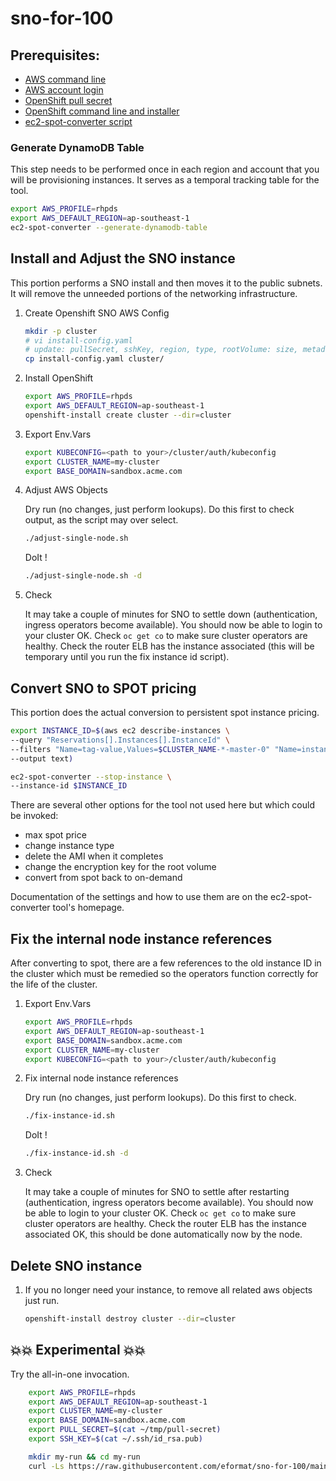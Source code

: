 # sno-for-100

## Prerequisites:

- [AWS command line](https://docs.aws.amazon.com/cli/latest/userguide/install-cliv2.html)
- [AWS account login](https://aws.amazon.com/console/)
- [OpenShift pull secret](https://cloud.redhat.com/openshift/install/pull-secret)
- [OpenShift command line and installer](https://mirror.openshift.com/pub/openshift-v4/x86_64/clients/ocp/)
- [ec2-spot-converter script](https://github.com/jcjorel/ec2-spot-converter/)

### Generate DynamoDB Table

This step needs to be performed once in each region and account that you will be provisioning instances.
It serves as a temporal tracking table for the tool.

```bash
export AWS_PROFILE=rhpds
export AWS_DEFAULT_REGION=ap-southeast-1
ec2-spot-converter --generate-dynamodb-table
```

## Install and Adjust the SNO instance

This portion performs a SNO install and then moves it to the public subnets.
It will remove the unneeded portions of the networking infrastructure.

1. Create Openshift SNO AWS Config

    ```bash
    mkdir -p cluster
    # vi install-config.yaml
    # update: pullSecret, sshKey, region, type, rootVolume: size, metadata: name, baseDomain
    cp install-config.yaml cluster/
    ```

2. Install OpenShift

    ```bash
    export AWS_PROFILE=rhpds
    export AWS_DEFAULT_REGION=ap-southeast-1
    openshift-install create cluster --dir=cluster
    ```

3. Export Env.Vars

    ```bash
    export KUBECONFIG=<path to your>/cluster/auth/kubeconfig 
    export CLUSTER_NAME=my-cluster
    export BASE_DOMAIN=sandbox.acme.com
    ```

4. Adjust AWS Objects

    Dry run (no changes, just perform lookups). Do this first to check output, as the script may over select.

    ```bash
    ./adjust-single-node.sh
    ```

    DoIt !

    ```bash
    ./adjust-single-node.sh -d
    ```

5. Check

    It may take a couple of minutes for SNO to settle down (authentication, ingress operators become available).
    You should now be able to login to your cluster OK. Check `oc get co` to make sure cluster operators are healthy.
    Check the router ELB has the instance associated (this will be temporary until you run the fix instance id script).

## Convert SNO to SPOT pricing

This portion does the actual conversion to persistent spot instance pricing.
    
```bash
export INSTANCE_ID=$(aws ec2 describe-instances \
--query "Reservations[].Instances[].InstanceId" \
--filters "Name=tag-value,Values=$CLUSTER_NAME-*-master-0" "Name=instance-state-name,Values=running" \
--output text)
```

```bash
ec2-spot-converter --stop-instance \
--instance-id $INSTANCE_ID
```

There are several other options for the tool not used here but which could be invoked:

* max spot price
* change instance type
* delete the AMI when it completes
* change the encryption key for the root volume
* convert from spot back to on-demand

Documentation of the settings and how to use them are on the ec2-spot-converter tool's homepage.

## Fix the internal node instance references

After converting to spot, there are a few references to the old instance ID in the cluster which must be remedied so the operators function correctly for the life of the cluster.

1. Export Env.Vars

    ```bash
    export AWS_PROFILE=rhpds
    export AWS_DEFAULT_REGION=ap-southeast-1
    export BASE_DOMAIN=sandbox.acme.com
    export CLUSTER_NAME=my-cluster
    export KUBECONFIG=<path to your>/cluster/auth/kubeconfig 
    ```

2. Fix internal node instance references

    Dry run (no changes, just perform lookups). Do this first to check.

    ```bash
    ./fix-instance-id.sh
    ```

    DoIt !

    ```bash
    ./fix-instance-id.sh -d
    ```

3. Check

    It may take a couple of minutes for SNO to settle after restarting (authentication, ingress operators become available).
    You should now be able to login to your cluster OK. Check `oc get co` to make sure cluster operators are healthy.
    Check the router ELB has the instance associated OK, this should be done automatically now by the node.

## Delete SNO instance

1. If you no longer need your instance, to remove all related aws objects just run.

    ```bash
    openshift-install destroy cluster --dir=cluster
    ```

## 💥💥 Experimental 💥💥

Try the all-in-one invocation.

```bash
    export AWS_PROFILE=rhpds
    export AWS_DEFAULT_REGION=ap-southeast-1
    export CLUSTER_NAME=my-cluster
    export BASE_DOMAIN=sandbox.acme.com
    export PULL_SECRET=$(cat ~/tmp/pull-secret)
    export SSH_KEY=$(cat ~/.ssh/id_rsa.pub)

    mkdir my-run && cd my-run
    curl -Ls https://raw.githubusercontent.com/eformat/sno-for-100/main/sno-for-100.sh | bash -s -- -d
```
